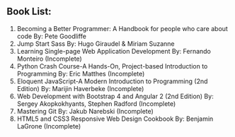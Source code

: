 ##  Book List: 
  1.  Becoming a Better Programmer: A Handbook for people who care about code By: Pete Goodliffe
  2.  Jump Start Sass By: Hugo Giraudel & Miriam Suzanne
  3.  Learning Single-page Web Application Development By: Fernando Monteiro (Incomplete)
  4.  Python Crash Course-A Hands-On, Project-based Introduction to Programming By: Eric Matthes (Incomplete)
  5.  Eloquent JavaScript-A Modern Introduction to Programming (2nd Edition) By: Marijin Haverbeke (Incomplete)
  6.  Web Development with Bootstrap 4 and Angular 2 (2nd Edition) By: Sergey Akopkokhyants, Stephen Radford (Incomplete)
  7.  Mastering Git By: Jakub Narebski (Incomplete)
  8.  HTML5 and CSS3 Responsive Web Design Cookbook By: Benjamin LaGrone (Incomplete)
